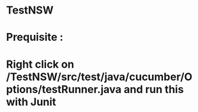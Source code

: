 # TestNSW
# Prequisite :
# Right click on /TestNSW/src/test/java/cucumber/Options/testRunner.java and run this with Junit
# 
